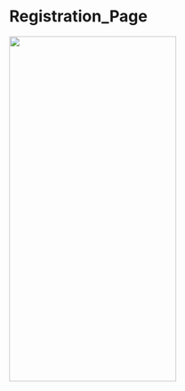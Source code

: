 # Registration_Page

<img src="https://user-images.githubusercontent.com/112325550/214161609-138440eb-ef7c-49f5-a24d-d95221ac4406.gif" width="300" height="620"/>



